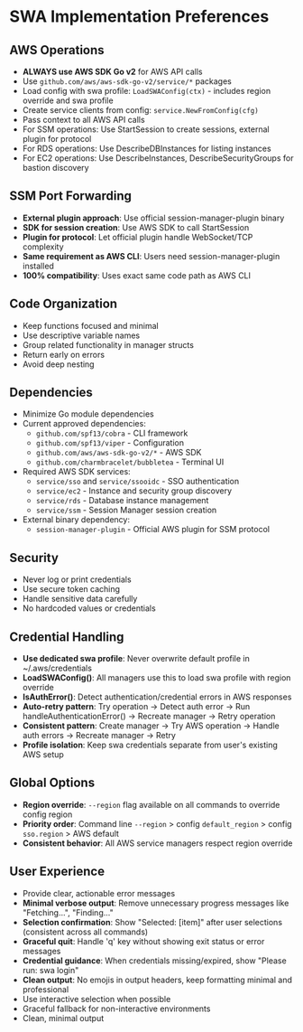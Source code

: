 # SWA Implementation Preferences

## AWS Operations
- **ALWAYS use AWS SDK Go v2** for AWS API calls
- Use `github.com/aws/aws-sdk-go-v2/service/*` packages
- Load config with swa profile: `LoadSWAConfig(ctx)` - includes region override and swa profile
- Create service clients from config: `service.NewFromConfig(cfg)`
- Pass context to all AWS API calls
- For SSM operations: Use StartSession to create sessions, external plugin for protocol
- For RDS operations: Use DescribeDBInstances for listing instances
- For EC2 operations: Use DescribeInstances, DescribeSecurityGroups for bastion discovery

## SSM Port Forwarding
- **External plugin approach**: Use official session-manager-plugin binary
- **SDK for session creation**: Use AWS SDK to call StartSession
- **Plugin for protocol**: Let official plugin handle WebSocket/TCP complexity
- **Same requirement as AWS CLI**: Users need session-manager-plugin installed
- **100% compatibility**: Uses exact same code path as AWS CLI

## Code Organization
- Keep functions focused and minimal
- Use descriptive variable names
- Group related functionality in manager structs
- Return early on errors
- Avoid deep nesting

## Dependencies
- Minimize Go module dependencies
- Current approved dependencies:
  - `github.com/spf13/cobra` - CLI framework
  - `github.com/spf13/viper` - Configuration
  - `github.com/aws/aws-sdk-go-v2/*` - AWS SDK
  - `github.com/charmbracelet/bubbletea` - Terminal UI
- Required AWS SDK services:
  - `service/sso` and `service/ssooidc` - SSO authentication
  - `service/ec2` - Instance and security group discovery
  - `service/rds` - Database instance management
  - `service/ssm` - Session Manager session creation
- External binary dependency:
  - `session-manager-plugin` - Official AWS plugin for SSM protocol

## Security
- Never log or print credentials
- Use secure token caching
- Handle sensitive data carefully
- No hardcoded values or credentials

## Credential Handling
- **Use dedicated swa profile**: Never overwrite default profile in ~/.aws/credentials
- **LoadSWAConfig()**: All managers use this to load swa profile with region override
- **IsAuthError()**: Detect authentication/credential errors in AWS responses
- **Auto-retry pattern**: Try operation → Detect auth error → Run handleAuthenticationError() → Recreate manager → Retry operation
- **Consistent pattern**: Create manager → Try AWS operation → Handle auth errors → Recreate manager → Retry
- **Profile isolation**: Keep swa credentials separate from user's existing AWS setup

## Global Options
- **Region override**: `--region` flag available on all commands to override config region
- **Priority order**: Command line `--region` > config `default_region` > config `sso.region` > AWS default
- **Consistent behavior**: All AWS service managers respect region override

## User Experience
- Provide clear, actionable error messages
- **Minimal verbose output**: Remove unnecessary progress messages like "Fetching...", "Finding..."
- **Selection confirmation**: Show "Selected: [item]" after user selections (consistent across all commands)
- **Graceful quit**: Handle 'q' key without showing exit status or error messages
- **Credential guidance**: When credentials missing/expired, show "Please run: swa login"
- **Clean output**: No emojis in output headers, keep formatting minimal and professional
- Use interactive selection when possible
- Graceful fallback for non-interactive environments
- Clean, minimal output